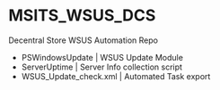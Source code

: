 # MSITS_WSUS_DCS
 Decentral Store WSUS Automation Repo
- PSWindowsUpdate |
WSUS Update Module
- ServerUptime |
Server Info collection script
- WSUS_Update_check.xml |
Automated Task export